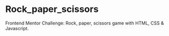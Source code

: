 # Rock_paper_scissors
Frontend Mentor Challenge: Rock, paper, scissors game with HTML, CSS &amp; Javascript.
